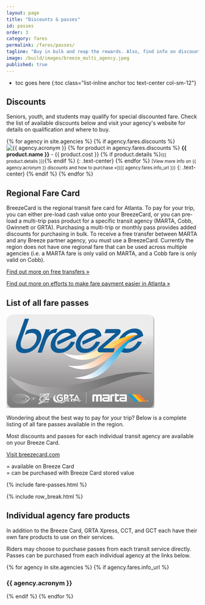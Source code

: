 ```yaml
---
layout: page
title: "Discounts & passes"
id: passes
order: 3
category: fares
permalink: /fares/passes/
tagline: "Buy in bulk and reap the rewards. Also, find info on discounts for seniors, youth, and more."
image: /build/images/breeze_multi_agency.jpeg
published: true
---
```



* toc goes here
{:toc class="list-inline anchor toc text-center col-sm-12"}

## Discounts

Seniors, youth, and students may qualify for special discounted fare.  Check the list of available discounts below and visit your agency's website for details on qualification and where to buy.

{% for agency in site.agencies %}
{% if agency.fares.discounts %}
<img src="{{ agency.logo }}" style="max-width:200px" class="img-responsive center-block" alt="{{ agency.acronym }}" title="{{ agency.acronym }}">
{% for product in agency.fares.discounts %}
**{{ product.name }}** - {{ product.cost }} {% if product.details %}<small>({{ product.details }})</small>{% endif %}
{: .text-center}
{% endfor %}
<small>[View more info on {{ agency.acronym }} discounts and how to purchase »]({{ agency.fares.info_url }})</small>
{: .text-center}
{% endif %}
{% endfor %}



## Regional Fare Card

BreezeCard is the regional transit fare card for Atlanta.  To pay for your trip, you can either pre-load cash value onto your BreezeCard, or you can pre-load a multi-trip pass product for a specific transit agency (MARTA, Cobb, Gwinnett or GRTA).  Purchasing a multi-trip or monthly pass provides added discounts for purchasing in bulk.  To receive a free transfer between MARTA and any Breeze partner agency, you must use a BreezeCard.  Currently the region does not have one regional fare that can be used across multiple agencies (i.e. a MARTA fare is only valid on MARTA, and a Cobb fare is only valid on Cobb).



[Find out more on free transfers »](/fares/transfers)

[Find out more on efforts to make fare payment easier in Atlanta »](/about/regional-transit)

## List of all fare passes

<div class="col-sm-6 col-xs-12 pull-right">
	<img class="img-responsive center-block" style="max-height: 285px" src="/assets/images/Breeze.png">
</div>

Wondering about the best way to pay for your trip?  Below is a complete listing of all fare passes available in the region.

Most discounts and passes for each individual transit agency are available on your Breeze Card.

<p class="text-center bottom-buffer"><a class="btn btn-lg btn-primary top-buffer" href="http://breezecard.com/">Visit breezecard.com <span class="glyphicon glyphicon-new-window" aria-hidden="true"></span></a></p>

<i class="fa fa-circle right-5"></i> = available on Breeze Card  
<i class="fa fa-circle-thin right-5"></i> = can be purchased with Breeze Card stored value

{% include fare-passes.html %}

{% include row_break.html %}

## Individual agency fare products

<div class="row">
	<div class="col-sm-6">
		<p>
			In addition to the Breeze Card, GRTA Xpress, CCT, and GCT each have their own fare products to use on their services. 
		</p>
		<p>
			Riders may choose to purchase passes from each transit service directly. Passes can be purchased from each individual agency at the links below.
		</p>
	</div>
	<div class="col-sm-6">
		<div class="row">
			{% for agency in site.agencies %}
			{% if agency.fares.info_url %}
			<div class="col-xs-6">
				<div class="thumbnail">
					<div class="caption">
						<h3>{{ agency.acronym }}</h3>
						<a class="btn btn-primary top-buffer" target="_blank" href="{{ agency.fares.info_url }}" alt="Fare information" title="Fare information"><i class="fa fa-info-circle"></i></a>
						<a class="btn btn-success top-buffer" target="_blank" href="{{ agency.fares.purchase_url }}" alt="Purchase fare" title="Purchase fare"><i class="fa fa-shopping-cart"></i></a>
					</div>
				</div>
			</div>
			{% endif %}
			{% endfor %}
		</div>
	</div>
</div>
